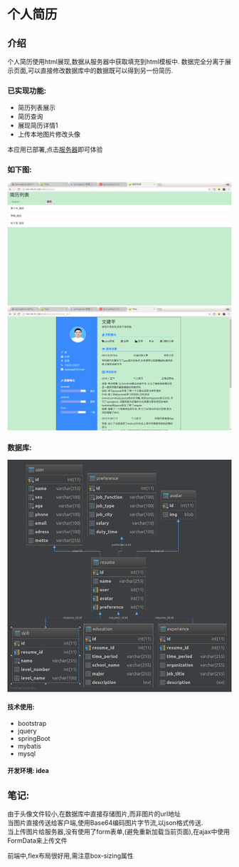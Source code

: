 # 个人简历

## 介绍

个人简历使用html展现,数据从服务器中获取填充到html模板中.
数据完全分离于展示页面,可以直接修改数据库中的数据既可以得到另一份简历.

### 已实现功能:
*  简历列表展示
*  简历查询
*  展现简历详情1
*  上传本地图片修改头像

本应用已部署,点击[服务器](http://104.194.75.128:8088/list.html)即可体验

### 如下图:

![list](intro/简历列表.png)
![detail](intro/主页面.png)

### 数据库:
![tables](intro/resume@localhost.png)

#### 技术使用:
* bootstrap
* jquery
* springBoot
* mybatis
* mysql

#### 开发环境:  idea

## 笔记:

由于头像文件较小,在数据库中直接存储图片,而非图片的url地址 <br>
当图片直接传送给客户端,使用Base64编码图片字节流,以json格式传送. <br>
当上传图片给服务器,没有使用了form表单,(避免重新加载当前页面),在ajax中使用FormData来上传文件 <br>

前端中,flex布局很好用,需注意box-sizing属性
